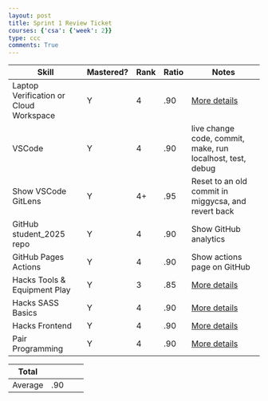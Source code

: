 ```yaml
---
layout: post
title: Sprint 1 Review Ticket
courses: {'csa': {'week': 2}}
type: ccc
comments: True
---
```



| Skill                             | Mastered? | Rank | Ratio | Notes                                                  |
| ---------------------------------- | --------- | ---- | ----- | ------------------------------------------------------ |
| Laptop Verification or Cloud Workspace | Y         | 4    | .90  | [More details](./2024/09/09/blog.html)                 |
| VSCode                             | Y         | 4    | .90  | live change code, commit, make, run localhost, test, debug |
| Show VSCode GitLens                | Y         | 4+   | .95  | Reset to an old commit in miggycsa, and revert back    |
| GitHub student_2025 repo           | Y         | 4    | .90  | Show GitHub analytics                                  |
| GitHub Pages Actions               | Y         | 4    | .90  | Show actions page on GitHub                            |
| Hacks Tools & Equipment Play       | Y         | 3    | .85  | [More details](./blog.html)                 |
| Hacks SASS Basics                  | Y         | 4    | .90  | [More details](./blog.html)                 |
| Hacks Frontend                     | Y         | 4    | .90  | [More details](./blog.html)                 |
| Pair Programming                   | Y         | 4    | .90  | [More details](./blog.html)                 |

| Total |   |   |   |
| ----- | - | - | - |
| Average |  .90 |   |   |


<body>
    <!-- Utteranc.es comment section -->
    <script src="https://utteranc.es/client.js"
        repo="miggysp/miggycsa"
        issue-term="pathname"
        theme="github-light"
        crossorigin="anonymous"
        async>
    </script>
<body>